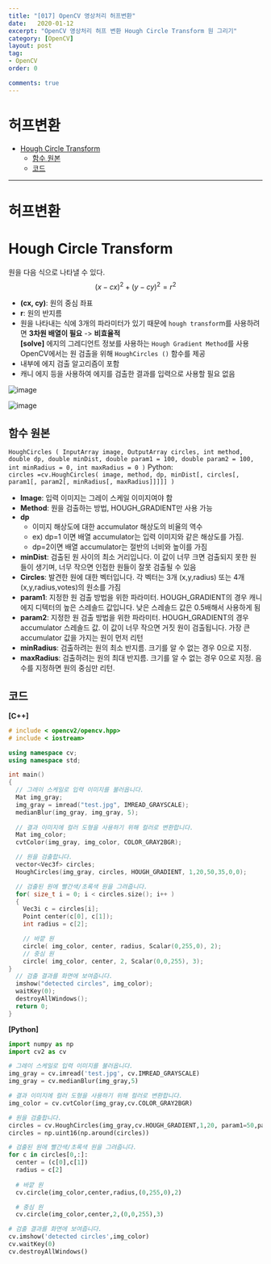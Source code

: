 ```yaml
---
title: "[017] OpenCV 영상처리 허프변환" 
date:   2020-01-12
excerpt: "OpenCV 영상처리 허프 변환 Hough Circle Transform 원 그리기"
category: [OpenCV]
layout: post
tag:
- OpenCV
order: 0

comments: true
---
```


# 허프변환
- [Hough Circle Transform](#hough-circle-transform)
  * [함수 원본](#함수-원본)
  * [코드](#코드)




---


# 허프변환

# Hough Circle Transform
원을 다음 식으로 나타낼 수 있다.    
$$(x - cx)^2 + (y - cy)^2 = r^2$$    
* **(cx, cy)**: 원의 중심 좌표   
* **r**: 원의 반지름    
* 원을 나타내는 식에 3개의 파라미터가 있기 때문에 ```hough transfor```m를 사용하려면 **3차원 배열이 필요** -> **비효율적**     
**[solve]**
에지의 그레디언트 정보를 사용하는 ```Hough Gradient Method```를 사용      
OpenCV에서는 원 검출을 위해 ```HoughCircles ()``` 함수를 제공     
* 내부에 에지 검출 알고리즘이 포함
* 캐니 에지 등을 사용하여 에지를 검출한 결과를 입력으로 사용할 필요 없음    


![image](https://user-images.githubusercontent.com/76824611/116849496-d27d5d80-ac29-11eb-841b-2a2f213cf6d2.png)

![image](https://user-images.githubusercontent.com/76824611/116849500-d4472100-ac29-11eb-9549-776892e6310e.png)

## 함수 원본
```HoughCircles ( InputArray image, OutputArray circles, int method, double dp, double minDist, double param1 = 100, double param2 = 100, int minRadius = 0, int maxRadius = 0 )```
Python:    
```circles =cv.HoughCircles( image, method, dp, minDist[, circles[, param1[, param2[, minRadius[, maxRadius]]]]] )```
* **Image**: 입력 이미지는 그레이 스케일 이미지여야 함    
* **Method**: 원을 검출하는 방법, HOUGH_GRADIENT만 사용 가능       
* **dp**
    * 이미지 해상도에 대한 accumulator 해상도의 비율의 역수      
    * ex) dp=1 이면 배열 accumulator는 입력 이미지와 같은 해상도를 가짐.     
    * dp=2이면 배열 accumulator는 절반의 너비와 높이를 가짐    
* **minDist**: 검출된 원 사이의 최소 거리입니다. 이 값이 너무 크면 검출되지 못한 원들이 생기며, 너무 작으면 인접한 원들이 잘못 검출될 수 있음        
* **Circles**: 발견한 원에 대한 벡터입니다. 각 벡터는 3개 (x,y,radius) 또는 4개 (x,y,radius,votes)의 원소를 가짐      
* **param1**: 지정한 원 검출 방법을 위한 파라미터. HOUGH_GRADIENT의 경우 캐니 에지 디텍터의 높은 스레솔드 값입니다. 낮은 스레솔드 값은 0.5배해서 사용하게 됨   
* **param2**: 지정한 원 검출 방법을 위한 파라미터. HOUGH_GRADIENT의 경우 accumulator 스레솔드 값. 이 값이 너무 작으면 거짓 원이 검출됩니다. 가장 큰 accumulator 값을 가지는 원이 먼저 리턴    
* **minRadius**: 검출하려는 원의 최소 반지름. 크기를 알 수 없는 경우 0으로 지정.      
* **maxRadius**: 검출하려는 원의 최대 반지름. 크기를 알 수 없는 경우 0으로 지정. 음수를 지정하면 원의 중심만 리턴.    


## 코드
**[C++]**
```cpp
# include < opencv2/opencv.hpp> 
# include < iostream>

using namespace cv;
using namespace std;

int main()
{ 
  // 그레이 스케일로 입력 이미지를 불러옵니다.
  Mat img_gray;
  img_gray = imread("test.jpg", IMREAD_GRAYSCALE);
  medianBlur(img_gray, img_gray, 5);
  
  // 결과 이미지에 컬러 도형을 사용하기 위해 컬러로 변환합니다.
  Mat img_color;
  cvtColor(img_gray, img_color, COLOR_GRAY2BGR);

  // 원을 검출합니다.
  vector<Vec3f> circles;
  HoughCircles(img_gray, circles, HOUGH_GRADIENT, 1,20,50,35,0,0);

  // 검출된 원에 빨간색/초록색 원을 그려줍니다.
  for( size_t i = 0; i < circles.size(); i++ )
  {
    Vec3i c = circles[i];
    Point center(c[0], c[1]);
    int radius = c[2];

    // 바깥 원
    circle( img_color, center, radius, Scalar(0,255,0), 2);
    // 중심 원
    circle( img_color, center, 2, Scalar(0,0,255), 3);
}
  // 검출 결과를 화면에 보여줍니다.
  imshow("detected circles", img_color);
  waitKey(0);
  destroyAllWindows();
  return 0;
}
```

**[Python]**
```python
import numpy as np 
import cv2 as cv

# 그레이 스케일로 입력 이미지를 불러옵니다.
img_gray = cv.imread('test.jpg', cv.IMREAD_GRAYSCALE) 
img_gray = cv.medianBlur(img_gray,5)

# 결과 이미지에 컬러 도형을 사용하기 위해 컬러로 변환합니다.
img_color = cv.cvtColor(img_gray,cv.COLOR_GRAY2BGR)

# 원을 검출합니다.
circles = cv.HoughCircles(img_gray,cv.HOUGH_GRADIENT,1,20, param1=50,param2=35,minRadius=0,maxRadius=0) 
circles = np.uint16(np.around(circles))

# 검출된 원에 빨간색/초록색 원을 그려줍니다.
for c in circles[0,:]:
  center = (c[0],c[1]) 
  radius = c[2]
 
  # 바깥 원
  cv.circle(img_color,center,radius,(0,255,0),2)

  # 중심 원
  cv.circle(img_color,center,2,(0,0,255),3)

# 검출 결과를 화면에 보여줍니다.
cv.imshow('detected circles',img_color) 
cv.waitKey(0)  
cv.destroyAllWindows()
```
